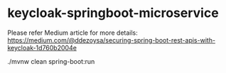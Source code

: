 # keycloak-springboot-microservice

Please refer Medium article for more details: 
https://medium.com/@ddezoysa/securing-spring-boot-rest-apis-with-keycloak-1d760b2004e

./mvnw clean spring-boot:run
